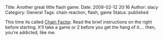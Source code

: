 Title: Another great little flash game.
Date: 2008-02-12 20:16
Author: slacy
Category: General
Tags: chain reaction, flash, game
Status: published

This time its called [Chain Factor](http://chainfactor.com/). Read the
brief instructions on the right before starting. It'll take a game or 2
before you get the hang of it.... then, you're addicted, like me.
